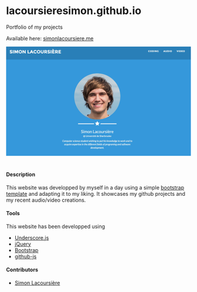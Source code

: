 # lacoursieresimon.github.io
Portfolio of my projects

Available here: [simonlacoursiere.me](http://simonlacoursiere.me)

![Screenshots](https://raw.githubusercontent.com/lacoursieresimon/lacoursieresimon.github.io/master/portfolio/img/screenshot.jpg)

#
#
#### Description
This website was developped by myself in a day using a simple [bootstrap template](http://startbootstrap.com/template-overviews/freelancer) and adapting it to my liking.
It showcases my github projects and my recent audio/video creations.

#### Tools
This website has been developped using
* [Underscore.js](http://underscorejs.org/)
* [jQuery](https://jquery.com)
* [Bootstrap](http://getbootstrap.com/)
* [github-js](https://github.com/akshaykumar6/github-js)

#### Contributors
* [Simon Lacoursière](https://github.com/lacoursieresimon)
